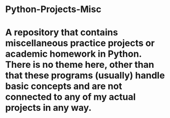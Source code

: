 # Python-Projects-Misc

# A repository that contains miscellaneous practice projects or academic homework in Python.  There is no theme here, other than that these programs (usually) handle basic concepts and are not connected to any of my actual projects in any way.
